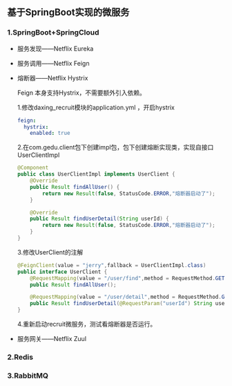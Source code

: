 ## 基于SpringBoot实现的微服务



### 1.SpringBoot+SpringCloud

- 服务发现——Netflix Eureka

- 服务调用——Netflix Feign

- 熔断器——Netflix Hystrix

  Feign 本身支持Hystrix，不需要额外引入依赖。

  1.修改daxing_recruit模块的application.yml ，开启hystrix

  ```yaml
  feign:
    hystrix:
      enabled: true
  ```

  2.在com.gedu.client包下创建impl包，包下创建熔断实现类，实现自接口 UserClientImpl

  ```java
  @Component
  public class UserClientImpl implements UserClient {
      @Override
      public Result findAllUser() {
          return new Result(false, StatusCode.ERROR,"熔断器启动了");
      }
  
      @Override
      public Result findUserDetail(String userId) {
          return new Result(false, StatusCode.ERROR,"熔断器启动了");
      }
  }
  ```

  3.修改UserClient的注解 

  ```java
  @FeignClient(value = "jerry",fallback = UserClientImpl.class)
  public interface UserClient {
      @RequestMapping(value = "/user/find",method = RequestMethod.GET)
      public Result findAllUser();
  
      @RequestMapping(value = "/user/detail",method = RequestMethod.GET)
      public Result findUserDetail(@RequestParam("userId") String userId);
  }
  ```

  4.重新启动recruit微服务，测试看熔断器是否运行。

- 服务网关——Netflix Zuul


### 2.Redis

### 3.RabbitMQ

